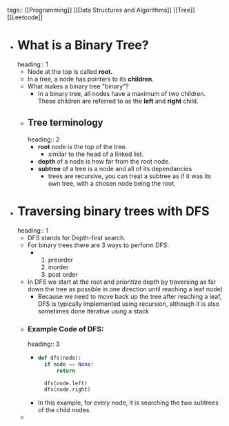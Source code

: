 tags::  [[Programming]] [[Data Structures and Algorithms]] [[Tree]] [[Leetcode]]

- # What is a Binary Tree?
  heading:: 1
	- Node at the top is called **root.**
	- In a tree, a node has pointers to its **children**.
	- What makes a binary tree "binary"?
		- In a binary tree, all nodes have a maximum of two children. These children are referred to as the **left** and **right** child.
	- ## Tree terminology
	  heading:: 2
		- **root** node is the top of the tree.
			- similar to the head of a linked list.
		- **depth** of a node is how far from the root node.
		- **subtree** of a tree is a node and all of its dependancies
			- trees are recursive, you can treat a subtree as if it was its own tree, with a chosen node being the root.
- # Traversing binary trees with DFS
  heading:: 1
	- DFS stands for Depth-first search.
	- For binary trees there are 3 ways to perform DFS:
		- 1. preorder
		  2. inorder
		  3. post order
	- In DFS we start at the root and prioritize depth by traversing as far down the tree as possible in one direction until reaching a leaf node)
		- Because we need to move back up the tree after reaching a leaf, DFS is typically implemented using recursion, although it is also sometimes done iterative using a stack
	- ### Example Code of DFS:
	  heading:: 3
		- ```python
		  def dfs(node):
		    if node == None:
		        return
		  
		    dfs(node.left)
		    dfs(node.right)
		  ```
		- In this example, for every node, it is searching the two subtrees of the child nodes.
	-